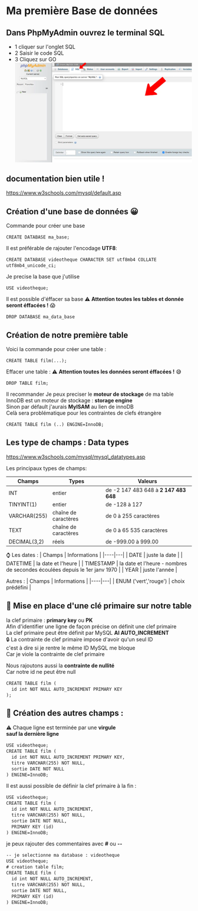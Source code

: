 # Ma première Base de données

## Dans PhpMyAdmin ouvrez le terminal SQL
- 1 cliquer sur l'onglet SQL  
- 2 Saisir le code SQL 
- 3 Cliquez sur GO  
![terminal](/img/02/terminal.webp)

## documentation bien utile !
https://www.w3schools.com/mysql/default.asp

## Création d'une base de données &#x1F600;
Commande pour créer une base
```mysql
CREATE DATABASE ma_base;
```

Il est préférable de rajouter l'encodage **UTF8**:
```mysql
CREATE DATABASE videotheque CHARACTER SET utf8mb4 COLLATE utf8mb4_unicode_ci;
```

Je precise la base que j'utilise
```mysql
USE videotheque;
```

Il est possible d'éffacer sa base
:warning: **Attention toutes les tables et donnée seront éffacées !** :scream:
```mysql
DROP DATABASE ma_data_base
```
## Création de notre première table

Voici la commande pour créer une table :
```mysql
CREATE TABLE film(...);
```

Effacer une table :
:warning: **Attention toutes les données seront éffacées !** :sweat_smile:
```mysql
DROP TABLE film;
```

Il recommander Je peux preciser le **moteur de stockage** de ma table  
InnoDB est un moteur de stockage : **storage engine**  
Sinon par défault j'aurais **MylSAM** au lien de innoDB  
Celà sera problématique pour les contraintes de clefs étrangère  

```mysql
CREATE TABLE film (..) ENGINE=InnoDB; 
```


## Les type de champs : Data types
https://www.w3schools.com/mysql/mysql_datatypes.asp

Les principaux types de champs:

| Champs | Types | Valeurs |
|----|---|---|
| INT | entier | de -2 147 483 648 à **2 147 483 648**  |
| TINYINT(1)   | entier  | de -128 à 127 |
| VARCHAR(255)  | chaîne de caractères  | de 0 à 255 caractères  |
| TEXT | chaîne de caractères  | de 0 à 65 535 caractères  |
| DECIMAL(3,2) | réels | de -999.00 à 999.00 |


:watch: Les dates  :
| Champs | Informations |
|----|---|
| DATE | juste la date  |
| DATETIME | la date et l'heure |
| TIMESTAMP | la date et l'heure - nombres de secondes écoulées depuis le 1er janv 1970 |
| YEAR | juste l'année  |

Autres  :
| Champs | Informations |
|----|---|
| ENUM ('vert','rouge') | choix prédéfini  |


## :key: Mise en place d'une clé primaire sur notre table
la clef primaire : **primary key** ou **PK**    
Afin d'identifier une ligne de façon précise on définit une clef primaire    
La clef primaire peut être définit par MySQL **AI AUTO_INCREMENT**   
:lock: La contrainte de clef primaire impose d'avoir qu'un seul ID  
c'est à dire si je rentre le même ID MySQL me bloque  
Car je viole la contrainte de clef primaire  
  
Nous rajoutons aussi la **contrainte de nullité**    
Car notre id ne peut être null

```mysql
CREATE TABLE film (
  id int NOT NULL AUTO_INCREMENT PRIMARY KEY
);
```
## :movie_camera: Création des autres champs :
:warning: Chaque ligne est terminée par une **virgule**   
**sauf la dernière ligne**
```mysql
USE videotheque;
CREATE TABLE film (
  id int NOT NULL AUTO_INCREMENT PRIMARY KEY,
  titre VARCHAR(255) NOT NULL,
  sortie DATE NOT NULL
) ENGINE=InnoDB;
```

Il est aussi possible de définir la clef primaire à la fin :

```mysql
USE videotheque;
CREATE TABLE film (
  id int NOT NULL AUTO_INCREMENT,
  titre VARCHAR(255) NOT NULL,
  sortie DATE NOT NULL,
  PRIMARY KEY (id)
) ENGINE=InnoDB;
```

je peux rajouter des commentaires avec **#** ou **--**

```mysql
-- je selectionne ma database : videotheque
USE videotheque;
# creation table film;
CREATE TABLE film (
  id int NOT NULL AUTO_INCREMENT,
  titre VARCHAR(255) NOT NULL,
  sortie DATE NOT NULL,
  PRIMARY KEY (id)
) ENGINE=InnoDB;
```
